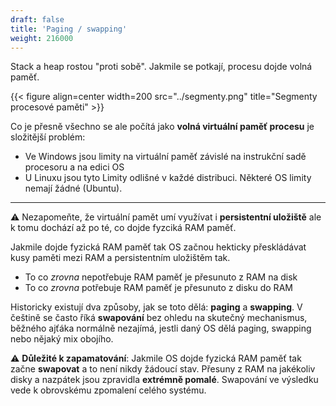 ```yaml
---
draft: false
title: 'Paging / swapping'
weight: 216000
---
```


Stack a heap rostou "proti sobě". Jakmile se potkají, procesu dojde volná paměť.

{{< figure align=center width=200 src="../segmenty.png" title="Segmenty procesové paměti" >}}

Co je přesně všechno se ale počítá jako **volná virtuální paměť procesu** je složitější problém:

- Ve Windows jsou limity na virtuální paměť závislé na instrukční sadě procesoru a na edici OS
- U Linuxu jsou tyto Limity odlišné v každé distribuci. Některé OS limity nemají žádné (Ubuntu).

---

⚠️ Nezapomeňte, že virtuální pamět umí využívat i **persistentní uložiště** ale k tomu dochází až po té, co dojde fyzciká RAM paměť.

Jakmile dojde fyzická RAM paměť tak OS začnou hekticky přeskládávat kusy paměti mezi RAM a persistentním uložištěm tak. 

- To co *zrovna* nepotřebuje RAM paměť je přesunuto z RAM na disk
- To co *zrovna* potřebuje RAM paměť je přesunuto z disku do RAM

Historicky existují dva způsoby, jak se toto dělá: **paging** a **swapping**. V češtině se často říká **swapování** bez ohledu na skutečný mechanismus, běžného ajťáka normálně nezajímá, jestli daný OS dělá paging, swapping nebo nějaký mix obojího.

<div class="note-blue">

⚠️ **Důležité k zapamatování**: Jakmile OS dojde fyzická RAM paměť tak začne **swapovat** a to není nikdy žádoucí stav. Přesuny z RAM na jakékoliv disky a nazpátek jsou zpravidla **extrémně pomalé**. Swapování ve výsledku vede k obrovskému zpomalení celého systému.

</div>